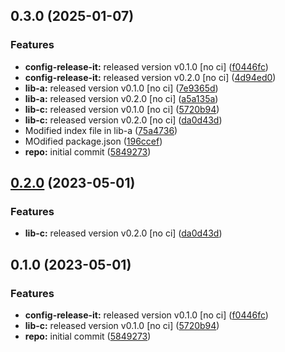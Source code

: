 

## 0.3.0 (2025-01-07)


### Features

* **config-release-it:** released version v0.1.0 [no ci] ([f0446fc](https://github.com/ShreyDhyani/monorepo-semantic-releases/commit/f0446fc59c62a71c8d9847d38f6de84f001540ad))
* **config-release-it:** released version v0.2.0 [no ci] ([4d94ed0](https://github.com/ShreyDhyani/monorepo-semantic-releases/commit/4d94ed09b4ff21d343df2de0aa558e059fc03628))
* **lib-a:** released version v0.1.0 [no ci] ([7e9365d](https://github.com/ShreyDhyani/monorepo-semantic-releases/commit/7e9365d3f642fcbcbb415a6bafdd2711d6084d4d))
* **lib-a:** released version v0.2.0 [no ci] ([a5a135a](https://github.com/ShreyDhyani/monorepo-semantic-releases/commit/a5a135a0f5e94593402c29788fe683c76f3c7c86))
* **lib-c:** released version v0.1.0 [no ci] ([5720b94](https://github.com/ShreyDhyani/monorepo-semantic-releases/commit/5720b9478083eda6a67a39ca8bfb6dbe2e7d97b0))
* **lib-c:** released version v0.2.0 [no ci] ([da0d43d](https://github.com/ShreyDhyani/monorepo-semantic-releases/commit/da0d43d9539c6482a3b5b3b7fc1e993724cee886))
* Modified index file in lib-a ([75a4736](https://github.com/ShreyDhyani/monorepo-semantic-releases/commit/75a47361d8e304b5f4398f8750387ababd455ab5))
* MOdified package.json ([196ccef](https://github.com/ShreyDhyani/monorepo-semantic-releases/commit/196cceff352126a834018d031721e658f07826ad))
* **repo:** initial commit ([5849273](https://github.com/ShreyDhyani/monorepo-semantic-releases/commit/58492737f01fe3a2fd98e0b2b3c0646e6850a8db))

## [0.2.0](https://github.com/b12k/monorepo-semantic-releases/compare/@mono/lib-a-v0.1.0...@mono/lib-a-v0.2.0) (2023-05-01)


### Features

* **lib-c:** released version v0.2.0 [no ci] ([da0d43d](https://github.com/b12k/monorepo-semantic-releases/commit/da0d43d9539c6482a3b5b3b7fc1e993724cee886))

## 0.1.0 (2023-05-01)


### Features

* **config-release-it:** released version v0.1.0 [no ci] ([f0446fc](https://github.com/b12k/monorepo-semantic-releases/commit/f0446fc59c62a71c8d9847d38f6de84f001540ad))
* **lib-c:** released version v0.1.0 [no ci] ([5720b94](https://github.com/b12k/monorepo-semantic-releases/commit/5720b9478083eda6a67a39ca8bfb6dbe2e7d97b0))
* **repo:** initial commit ([5849273](https://github.com/b12k/monorepo-semantic-releases/commit/58492737f01fe3a2fd98e0b2b3c0646e6850a8db))